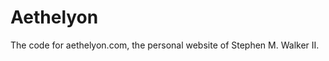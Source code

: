 Aethelyon
=============

The code for aethelyon.com, the personal website of Stephen M. Walker II.

